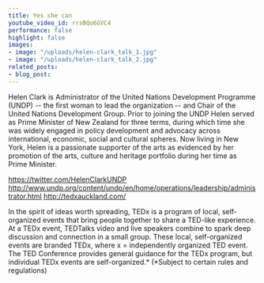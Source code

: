 ```yaml
---
title: Yes she can
youtube_video_id: rrsBQo6GVC4
performance: false
highlight: false
images:
- image: "/uploads/helen-clark_talk_1.jpg"
- image: "/uploads/helen-clark_talk_2.jpg"
related_posts:
- blog_post: 
---
```


Helen Clark is Administrator of the United Nations Development Programme (UNDP) -- the first woman to lead the organization -- and Chair of the United Nations Development Group. Prior to joining the UNDP Helen served as Prime Minister of New Zealand for three terms, during which time she was widely engaged in policy development and advocacy across international, economic, social and cultural spheres. Now living in New York, Helen is a passionate supporter of the arts as evidenced by her promotion of the arts, culture and heritage portfolio during her time as Prime Minister.

https://twitter.com/HelenClarkUNDP
http://www.undp.org/content/undp/en/home/operations/leadership/administrator.html
http://tedxauckland.com/

In the spirit of ideas worth spreading, TEDx is a program of local, self-organized events that bring people together to share a TED-like experience. At a TEDx event, TEDTalks video and live speakers combine to spark deep discussion and connection in a small group. These local, self-organized events are branded TEDx, where x = independently organized TED event. The TED Conference provides general guidance for the TEDx program, but individual TEDx events are self-organized.* (*Subject to certain rules and regulations)
